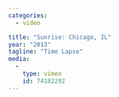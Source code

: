 ```yaml
---
categories:
  - video

title: "Sunrise: Chicago, IL"
year: "2013"
tagline: "Time Lapse"
media:
  -
    type: vimeo
    id: 74182292
---
```

